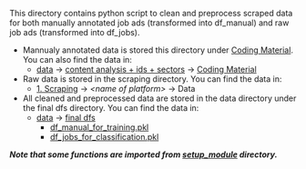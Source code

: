 This directory contains python script to clean and preprocess scraped data for both manually annotated job ads (transformed into df_manual) and raw job ads (transformed into df_jobs).

* Mannualy annotated data is stored this directory under [Coding Material](./Coding%20Material/). You can also find the data in:
  - [data](../data) &rarr; [content analysis + ids + sectors](../data/content%20analysis%20+%20ids%20+%20sectors) &rarr; [Coding Material](../data/content%20analysis%20+%20ids%20+%20sectors/Coding%20Material)
* Raw data is stored in the scraping directory. You can find the data in:
  - [1. Scraping](../1.%20Scraping) &rarr; *\<name of platform>* &rarr; Data
* All cleaned and preprocessed data are stored in the data directory under the final dfs directory. You can find the data in:
    - [data](../data) &rarr; [final dfs](../data/final%20dfs/)
      - [df_manual_for_training.pkl](../data/final%20dfs/df_manual_for_training.pkl)
      - [df_jobs_for_classification.pkl](../data/final%20dfs/df_jobs_for_classification.pkl)

***Note that some functions are imported from [setup_module](../setup_module) directory.***
